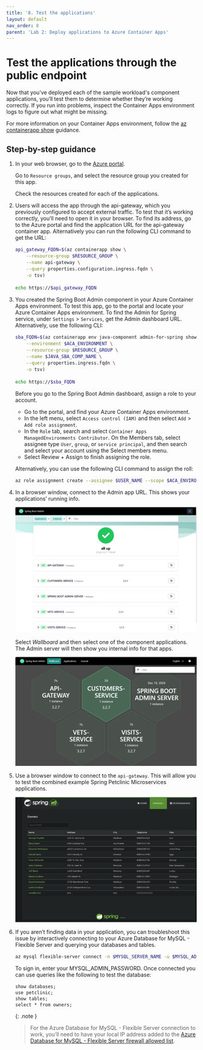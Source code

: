 ```yaml
---
title: '8. Test the applications'  
layout: default  
nav_order: 8  
parent: 'Lab 2: Deploy applications to Azure Container Apps'
---
```


# Test the applications through the public endpoint

Now that you’ve deployed each of the sample workload's component applications, you’ll test them to determine whether they’re working correctly. If you run into problems, inspect the Container Apps environment logs to figure out what might be missing.

For more information on your Container Apps environment, follow the [az containerapp show](https://learn.microsoft.com/cli/azure/containerapp?view=azure-cli-latest#az-containerapp-show) guidance.

## Step-by-step guidance

1.  In your web browser, go to the [Azure portal](http://portal.azure.com/).

    Go to `Resource groups`, and select the resource group you created for this app.

    Check the resources created for each of the applications.

1.  Users will access the app through the api-gateway, which you previously configured to accept external traffic. To test that it’s working correctly, you’ll need to open it in your browser. To find its address, go to the Azure portal and find the application URL for the api-gateway container app. Alternatively you can run the following CLI command to get the URL:

    ```bash
    api_gateway_FQDN=$(az containerapp show \
        --resource-group $RESOURCE_GROUP \
        --name api-gateway \
        --query properties.configuration.ingress.fqdn \
        -o tsv)

    echo https://$api_gateway_FQDN
    ```

1.  You created the Spring Boot Admin component in your Azure Container Apps environment. To test this app, go to the portal and locate your Azure Container Apps environment. To find the Admin for Spring service, under `Settings` \> `Services`, get the Admin dashboard URL. Alternatively, use the following CLI:

    ```bash
    sba_FQDN=$(az containerapp env java-component admin-for-spring show \
        --environment $ACA_ENVIRONMENT \
        --resource-group $RESOURCE_GROUP \
        --name $JAVA_SBA_COMP_NAME \
        --query properties.ingress.fqdn \
        -o tsv)

    echo https://$sba_FQDN
    ```

    Before you go to the Spring Boot Admin dashboard, assign a role to your account.

    - Go to the portal, and find your Azure Container Apps environment.
    - In the left menu, select `Access control (IAM)` and then select `Add` \> `Add role assignment`.
    - In the `Role` tab, search and select `Container Apps ManagedEnvironments Contributor`. On the Members tab, select assignee type `User`, `group`, or `service principal`, and then search and select your account using the Select members menu.
    - Select Review + Assign to finish assigning the role.

    Alternatively, you can use the following CLI command to assign the roll:

    ```bash
    az role assignment create --assignee $USER_NAME --scope $ACA_ENVIRONMENT_ID --role 'Container Apps ManagedEnvironments Contributor'
    ```

1.  In a browser window, connect to the Admin app URL. This shows your applications’ running info.

    ![adminserver_applications](../../images/adminserver_applications.png)

    Select _Wallboard_ and then select one of the component applications. The Admin server will then show you internal info for that apps.

    ![adminserver_wallboard](../../images/adminserver_wallboard.png)

1.  Use a browser window to connect to the `api-gateway`. This will allow you to test the combined example Spring Petclinic Microservices applications.

    ![petclinic_app](../../images/petclinic_app.png)

1.  If you aren’t finding data in your application, you can troubleshoot this issue by interactively connecting to your Azure Database for MySQL - Flexible Server and querying your databases and tables.

    ```bash
    az mysql flexible-server connect -n $MYSQL_SERVER_NAME -u $MYSQL_ADMIN_USERNAME --interactive
    ```

    To sign in, enter your MYSQL_ADMIN_PASSWORD. Once connected you can use queries like the following to test the database:

    ```text
    show databases;
    use petclinic;
    show tables;
    select * from owners;
    ```

    {: .note }
    > For the Azure Database for MySQL - Flexible Server connection to work, you’ll need to have your local IP address added to the [Azure Database for MySQL - Flexible Server firewall allowed list](https://learn.microsoft.com/azure/mysql/flexible-server/how-to-manage-firewall-portal).
